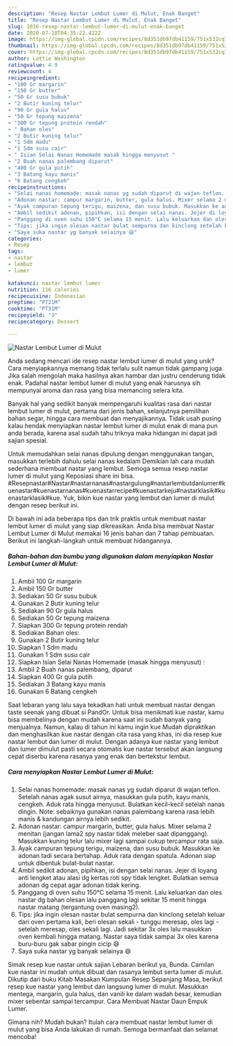 ```yaml
---
description: "Resep Nastar Lembut Lumer di Mulut, Enak Banget"
title: "Resep Nastar Lembut Lumer di Mulut, Enak Banget"
slug: 1036-resep-nastar-lembut-lumer-di-mulut-enak-banget
date: 2020-07-10T04:35:22.422Z
image: https://img-global.cpcdn.com/recipes/8d351db97db41159/751x532cq70/nastar-lembut-lumer-di-mulut-foto-resep-utama.jpg
thumbnail: https://img-global.cpcdn.com/recipes/8d351db97db41159/751x532cq70/nastar-lembut-lumer-di-mulut-foto-resep-utama.jpg
cover: https://img-global.cpcdn.com/recipes/8d351db97db41159/751x532cq70/nastar-lembut-lumer-di-mulut-foto-resep-utama.jpg
author: Lottie Washington
ratingvalue: 4.9
reviewcount: 4
recipeingredient:
- "100 Gr margarin"
- "150 Gr butter"
- "50 Gr susu bubuk"
- "2 Butir kuning telur"
- "90 Gr gula halus"
- "50 Gr tepung maizena"
- "300 Gr tepung protein rendah"
- " Bahan oles"
- "2 Butir kuning telur"
- "1 Sdm madu"
- "1 Sdm susu cair"
- " Isian Selai Nanas Homemade masak hingga menyusut "
- "2 Buah nanas palembang diparut"
- "400 Gr gula putih"
- "3 Batang kayu manis"
- "6 Batang cengkeh"
recipeinstructions:
- "Selai nanas homemade: masak nanas yg sudah diparut di wajan teflon. Setelah nanas agak susut airnya, masukkan gula putih, kayu manis, cengkeh. Aduk rata hingga menyusut. Bulatkan kecil-kecil setelah nanas dingin. Note: sebaiknya gunakan nanas palembang karena rasa lebih manis &amp; kandungan airnya lebih sedikit."
- "Adonan nastar: campur margarin, butter, gula halus. Mixer selama 2 menitan (jangan lama2 spy nastar tidak meleber saat dipanggang). Masukkan kuning telur lalu mixer lagi sampai cukup tercampur rata saja."
- "Ayak campuran tepung terigu, maizena, dan susu bubuk. Masukkan ke adonan tadi secara bertahap. Aduk rata dengan spatula. Adonan siap untuk dibentuk bulat-bulat nastar."
- "Ambil sedikit adonan, pipihkan, isi dengan selai nanas. Jejer di loyang anti lengket atau alasi dg kertas roti spy tidak lengket. Bulatkan semua adonan dg cepat agar adonan tidak kering."
- "Panggang di oven suhu 150°C selama 15 menit. Lalu keluarkan dan oles nastar dg bahan olesan lalu panggang lagi sekitar 15 menit hingga nastar matang (tergantung oven masing2)."
- "Tips: jika ingin olesan nastar bulat sempurna dan kinclong setelah keluar dari oven pertama kali, beri olesan sekali - tunggu meresap, oles lagi - setelah meresap, oles sekali lagi. Jadi sekitar 3x oles lalu masukkan oven kembali hingga matang. Nastar saya tidak sampai 3x oles karena buru-buru gak sabar pingin cicip 😄"
- "Saya suka nastar yg banyak selainya 😄"
categories:
- Resep
tags:
- nastar
- lembut
- lumer

katakunci: nastar lembut lumer 
nutrition: 116 calories
recipecuisine: Indonesian
preptime: "PT21M"
cooktime: "PT31M"
recipeyield: "3"
recipecategory: Dessert

---
```



![Nastar Lembut Lumer di Mulut](https://img-global.cpcdn.com/recipes/8d351db97db41159/751x532cq70/nastar-lembut-lumer-di-mulut-foto-resep-utama.jpg)

Anda sedang mencari ide resep nastar lembut lumer di mulut yang unik? Cara menyiapkannya memang tidak terlalu sulit namun tidak gampang juga. Jika salah mengolah maka hasilnya akan hambar dan justru cenderung tidak enak. Padahal nastar lembut lumer di mulut yang enak harusnya sih mempunyai aroma dan rasa yang bisa memancing selera kita.

Banyak hal yang sedikit banyak mempengaruhi kualitas rasa dari nastar lembut lumer di mulut, pertama dari jenis bahan, selanjutnya pemilihan bahan segar, hingga cara membuat dan menyajikannya. Tidak usah pusing kalau hendak menyiapkan nastar lembut lumer di mulut enak di mana pun anda berada, karena asal sudah tahu triknya maka hidangan ini dapat jadi sajian spesial.

Untuk memudahkan selai nanas dipulung dengan menggunakan tangan, masukkan terlebih dahulu selai nanas kedalam Demikian lah cara mudah sederhana membuat nastar yang lembut. Semoga semua resep nastar lumer di mulut yang Keposiasi share ini bisa. #Resepnastar#Nastar#nastarnanas#nastargulung#nastarlembutdanlumer#kuenastar#kuenastarnanas#kuenastarrecipe#kuenastarkeju#nastarklasik#kuenastarklasik#kue. Yuk, bikin kue nastar yang lembut dan lumer di mulut dengan resep berikut ini.


Di bawah ini ada beberapa tips dan trik praktis untuk membuat nastar lembut lumer di mulut yang siap dikreasikan. Anda bisa membuat Nastar Lembut Lumer di Mulut memakai 16 jenis bahan dan 7 tahap pembuatan. Berikut ini langkah-langkah untuk membuat hidangannya.

<!--inarticleads1-->

##### Bahan-bahan dan bumbu yang digunakan dalam menyiapkan Nastar Lembut Lumer di Mulut:

1. Ambil 100 Gr margarin
1. Ambil 150 Gr butter
1. Sediakan 50 Gr susu bubuk
1. Gunakan 2 Butir kuning telur
1. Sediakan 90 Gr gula halus
1. Sediakan 50 Gr tepung maizena
1. Siapkan 300 Gr tepung protein rendah
1. Sediakan  Bahan oles:
1. Gunakan 2 Butir kuning telur
1. Siapkan 1 Sdm madu
1. Gunakan 1 Sdm susu cair
1. Siapkan  Isian Selai Nanas Homemade (masak hingga menyusut) :
1. Ambil 2 Buah nanas palembang, diparut
1. Siapkan 400 Gr gula putih
1. Sediakan 3 Batang kayu manis
1. Gunakan 6 Batang cengkeh


Saat lebaran yang lalu saya tekadkan hati untuk membuat nastar dengan taste seenak yang dibuat si PandOr. Untuk bisa menikmati kue nastar, kamu bisa membelinya dengan mudah karena saat ini sudah banyak yang menjualnya. Namun, kalau di tahun ini kamu ingin kue Mudah dipraktikan dan menghasilkan kue nastar dengan cita rasa yang khas, ini dia resep kue nastar lembut dan lumer di mulut. Dengan adanya kue nastar yang lembut dan lumer dimulut pasti secara otomatis kue nastar tersebut akan langsung cepat diserbu karena rasanya yang enak dan bertekstur lembut. 

<!--inarticleads2-->

##### Cara menyiapkan Nastar Lembut Lumer di Mulut:

1. Selai nanas homemade: masak nanas yg sudah diparut di wajan teflon. Setelah nanas agak susut airnya, masukkan gula putih, kayu manis, cengkeh. Aduk rata hingga menyusut. Bulatkan kecil-kecil setelah nanas dingin. Note: sebaiknya gunakan nanas palembang karena rasa lebih manis &amp; kandungan airnya lebih sedikit.
1. Adonan nastar: campur margarin, butter, gula halus. Mixer selama 2 menitan (jangan lama2 spy nastar tidak meleber saat dipanggang). Masukkan kuning telur lalu mixer lagi sampai cukup tercampur rata saja.
1. Ayak campuran tepung terigu, maizena, dan susu bubuk. Masukkan ke adonan tadi secara bertahap. Aduk rata dengan spatula. Adonan siap untuk dibentuk bulat-bulat nastar.
1. Ambil sedikit adonan, pipihkan, isi dengan selai nanas. Jejer di loyang anti lengket atau alasi dg kertas roti spy tidak lengket. Bulatkan semua adonan dg cepat agar adonan tidak kering.
1. Panggang di oven suhu 150°C selama 15 menit. Lalu keluarkan dan oles nastar dg bahan olesan lalu panggang lagi sekitar 15 menit hingga nastar matang (tergantung oven masing2).
1. Tips: jika ingin olesan nastar bulat sempurna dan kinclong setelah keluar dari oven pertama kali, beri olesan sekali - tunggu meresap, oles lagi - setelah meresap, oles sekali lagi. Jadi sekitar 3x oles lalu masukkan oven kembali hingga matang. Nastar saya tidak sampai 3x oles karena buru-buru gak sabar pingin cicip 😄
1. Saya suka nastar yg banyak selainya 😄


Simak resep kue nastar untuk sajian Lebaran berikut ya, Bunda. Camilan kue nastar ini mudah untuk dibuat dan rasanya lembut serta lumer di mulut. Dikutip dari buku Kitab Masakan Kumpulan Resep Sepanjang Masa, berikut resep kue nastar yang lembut dan langsung lumer di mulut. Masukkan mentega, margarin, gula halus, dan vanili ke dalam wadah besar, kemudian mixer sebentar sampai tercampur. Cara Membuat Nastar Daun Empuk Lumer. 

Gimana nih? Mudah bukan? Itulah cara membuat nastar lembut lumer di mulut yang bisa Anda lakukan di rumah. Semoga bermanfaat dan selamat mencoba!
